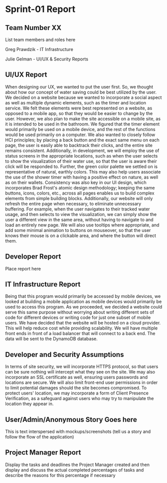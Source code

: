 # Sprint-01 Report

## Team Number XX

List team members and roles here

Greg Prawdzik - IT Infrastructure

Julie Gelman - UI/UX & Security Reports

## UI/UX Report

When designing our UX, we wanted to put the user first. So, we thought about how our concept of water saving could be best utilized by the user. We decided on a website because we wanted to incorporate a social aspect as well as multiple dynamic elements, such as the timer and location service. We felt these elements were best represented on a website, as opposed to a mobile app, so that they would be easier to change by the user. However, we also plan to make the site accessible on a mobile site, as it is intended to be used in the bathroom. We figured that the timer element would primarily be used on a mobile device, and the rest of the functions would be used primarily on a computer. We also wanted to closely follow HCI principles; by placing a back button and the exact same menu on each page, the user is easily able to backtrack their clicks, and the entire site remains consistent. Additionally, in development, we will employ the use of status screens in the appropriate locations, such as when the user selects to show the visualization of their water use, so that the user is aware their click will be responded to. Further, the green color palette we settled on is representative of natural, earthly colors. This may also help users associate the use of the shower timer with having a positive effect on nature, as well as on their wallets. 
Consistency was also key in our UI design, which incorporates Brad Frost's atomic design methodology; keeping the same buttons, icons, colors, etc., across all pages enables us to build complex elements from simple building blocks. Additionally, our website will only refresh the entire page when necessary, to eliminate unnecessary buffering. For example, when the user navigates to their tracked water usage, and then selects to view the visualization, we can simply show the user a different view in the same area, without having to navigate to and load an entirely new page. We will also use tooltips where appropriate, and add some minimal animation to buttons on mouseover, so that the user knows their mouse is on a clickable area, and where the button will direct them.


## Developer Report

Place report here

## IT Infrastructure Report

Being that this program would primarily be accessed by mobile devices, we looked at building a mobile application as mobile devices would primarily be used to access this program.  As we proceeded, we decided a website could serve this same purpose without worrying about writing different sets of code for different devices or writing code for just one subset of mobile users.  We have decided that the website will be hosted on a cloud provider.  This will help reduce cost while providing scalability.  We will have multiple front ends in front of a load balancer that will connect to a back end.  The data will be sent to the DynamoDB database.  

## Developer and Security Assumptions

In terms of site security, we will incorporate HTTPS protocol, so that users can be sure nothing will intercept what they see on the site. We may also incorporate an SSL certificate as well, ensuring users passwords and locations are secure. We will also limit front-end user permissions in order to limit potential damages should the site becomes compromised. To protect users' location, we may incorporate a form of Client Presence Verification, as a safeguard against users who may try to manipulate the location they appear in.

## User/Admin/Anonymous Story Goes here

This is text interspersed with mockups/screenshots (tell us a story and follow the flow of the application)

## Project Manager Report

Display the tasks and deadlines the Project Manager created and then display and discuss the actual completed percentages of tasks and describe the reasons for this percentage if necessary
